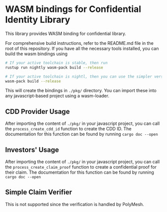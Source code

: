 # WASM bindings for Confidential Identity Library


This library provides WASM binding for confidential library.

For comprehensive build instructions, refer to the README.md file in the
root of this repository. If you have all the necessary tools installed,
you can build the wasm bindings using

```bash
# If your active toolchain is stable, then run
rustup run nightly wasm-pack build --release

# If your active toolchain is nightl, then you can use the simpler version and run
wasm-pack build --release
```

This will create the bindings in `./pkg/` directory. You can import
these into any javascript-based project using a wasm-loader.


## CDD Provider Usage

After importing the content of `./pkg/` in your javascript project, you
can call the `process_create_cdd_id` function to create the CDD ID. The
documentation for this function can be found by running `cargo doc --open`


## Investors' Usage

After importing the content of `./pkg/` in your javascript project, you
can call the `process_create_claim_proof` function to create a
confidential proof for their claim. The documentation for this function
can be found by running `cargo doc --open`


## Simple Claim Verifier

This is not supported since the verification is handled by PolyMesh.
